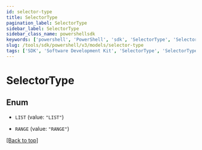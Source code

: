 ```yaml
---
id: selector-type
title: SelectorType
pagination_label: SelectorType
sidebar_label: SelectorType
sidebar_class_name: powershellsdk
keywords: ['powershell', 'PowerShell', 'sdk', 'SelectorType', 'SelectorType']
slug: /tools/sdk/powershell/v3/models/selector-type
tags: ['SDK', 'Software Development Kit', 'SelectorType', 'SelectorType']
---
```


# SelectorType

## Enum

- `LIST` (value: `"LIST"`)

- `RANGE` (value: `"RANGE"`)

[[Back to top]](#)
